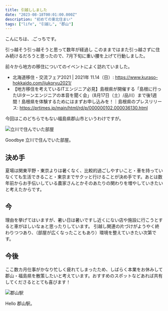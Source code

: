 ```yaml
---
title: 引越ししました
date: "2023-08-18T00:01:00.000Z"
description: "初めての東北住まい"
tags: ["life", "引越し", "郡山"]
---
```


こんにちは、.ごっちです。

引っ越そう引っ越そうと思って数年が経過し このままではまた引っ越さずに住み続けるだろうと思ったので、7月下旬に重い腰を上げて行動しました。

前々から地方の移住についてのイベントによく訪れていました。

- 北海道移住・交流フェア2021 | 2021年 11.14（日）: https://www.kuraso-hokkaido.com/ijukoryu2021/
- 【地方移住を考えているITエンジニア必見】島根県が開催する「島根に行ったUIターンエンジニアの本音を聞く会」（8月17日（土）/品川）まで後1週間！島根県を体験するためにはまずお申し込みを！｜島根県のプレスリリース: https://prtimes.jp/main/html/rd/p/000000102.000036130.html

今回はこのどちらでもない福島県郡山市というわけですが。

![立川で住んでいた部屋](/assets/images/posts/20230818-moved-koriyama/tachikawa.jpg)

Goodbye 立川で住んでいた部屋。

## 決め手

夏場は関東平野・東京よりは暑くなく、比較的過ごしやすいこと・車を持っていなくても生活できること・東京までサクッと行けることが決め手です。あとは数年前からお手伝いしている農家さんとかそのあたりの関わりを増やしていきたいと考えたからです。

## 今

理由を挙げてはいますが、暑い日は暑いですし近くにない店や施設に行こうとすると車がほしいなぁと思ったりしています。
引越し関連の片づけがようやく終わりつつあり、（部屋が広くなったこともあり）環境を整えていきたい次第です。

## 今後

ここ数カ月仕事がかなり忙しく疲れてしまったため、しばらく本業をお休みして郡山・福島県を散策したいと考えています。おすすめのスポットなどあれば共有してくださるととても喜びます！

![郡山駅](/assets/images/posts/20230818-moved-koriyama/koriyama.jpg)

Hello 郡山駅。
